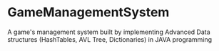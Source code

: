 # GameManagementSystem
A game's management system built by implementing Advanced Data structures (HashTables, AVL Tree, Dictionaries) in JAVA programming
